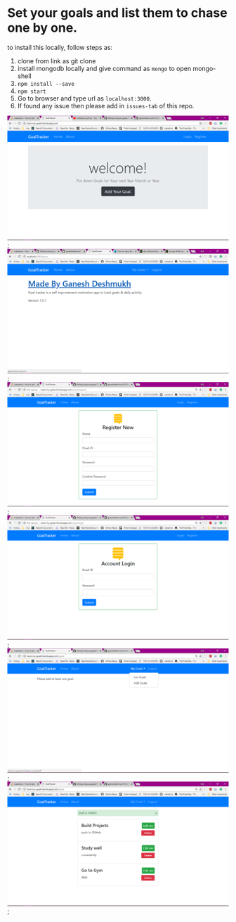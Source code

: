 # Set your goals and list them to chase one by one.

to install this locally, follow steps as:
1) clone from link as git clone <url>
2) install mongodb locally and give command as `mongo` to open mongo-shell 
3) `npm install --save`
4) `npm start`
5) Go to browser and type url as `localhost:3000`.
6) If found any issue then please add in `issues-tab` of this repo.

![Welcome Page](./public/img/welcomepage.png?raw=true "Welcome Page");
![About Me Page](./public/img/aboutme.png?raw=true "About Me");
![Register Page](./public/img/register.png?raw=true "Register Page");
![Login Page](./public/img/login.png?raw=true "Login Page");
![Empty-list Page](./public/img/emptyList.png?raw=true "Empty-list Page");
![List all your Goals](./public/img/goalsList.png?raw=true "Welcome");